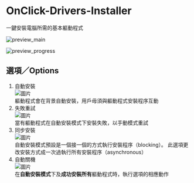 # OnClick-Drivers-Installer

一鍵安裝電腦所需的基本軀動程式

![preview_main](https://user-images.githubusercontent.com/71750702/226848983-19594222-11b6-4e89-8b8b-2a10ca2cbda6.png)

![preview_progress](https://user-images.githubusercontent.com/71750702/226849659-71b77b32-eefb-4649-9865-74050818e249.png)


## 選項／Options
1. 自動安裝<br>
    ![圖片](https://user-images.githubusercontent.com/71750702/226850047-1d67eebd-2a97-414f-a44a-e7aa05f6980c.png)<br>
    軀動程式會在背景自動安裝，用戶毋須與軀動程式安裝程序互動
2. 失敗重試<br>
    ![圖片](https://user-images.githubusercontent.com/71750702/226852116-544d01ce-919d-4a37-b463-e33ceaa60a82.png)<br>
    當有軀動程式在自動安裝模式下安裝失敗，以手動模式重試
3. 同步安裝<br>
    ![圖片](https://user-images.githubusercontent.com/71750702/226852351-3e44838b-ad04-48fb-b786-5bff2736daa0.png)<br>
    自動安裝模式預設是一個接一個的方式執行安裝程序（blocking）。
    此選項更改安裝方式成一次過執行所有安裝程序（asynchronous）
4. 自動關機<br>
    ![圖片](https://user-images.githubusercontent.com/71750702/226853670-8ce5c33e-b84c-4284-a466-d0ea7ddc718a.png)<br>
    在**自動安裝模式**下及**成功安裝所有**軀動程式時，執行選項的相應動作
